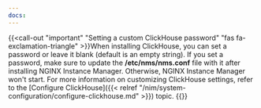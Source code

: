 ```yaml
---
docs:
---
```


{{<call-out "important" "Setting a custom ClickHouse password" "fas fa-exclamation-triangle" >}}When installing ClickHouse, you can set a password or leave it blank (default is an empty string). If you set a password, make sure to update the **/etc/nms/nms.conf** file with it after installing NGINX Instance Manager. Otherwise, NGINX Instance Manager won't start. For more information on customizing ClickHouse settings, refer to the [Configure ClickHouse]({{< relref "/nim/system-configuration/configure-clickhouse.md" >}}) topic. {{</call-out>}}
